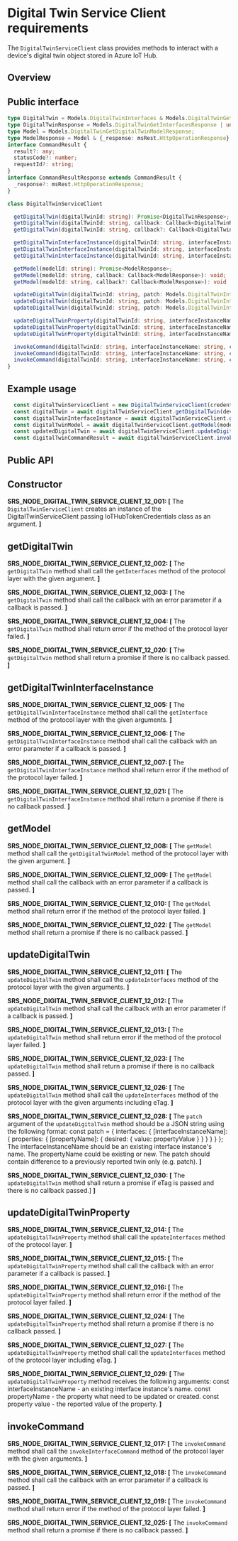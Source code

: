 # Digital Twin Service Client requirements

The `DigitalTwinServiceClient` class provides methods to interact with a device's digital twin object stored in Azure IoT Hub.

## Overview

## Public interface

```typescript
type DigitalTwin = Models.DigitalTwinInterfaces & Models.DigitalTwinGetInterfacesHeaders | undefined;
type DigitalTwinResponse = Models.DigitalTwinGetInterfacesResponse | undefined;
type Model = Models.DigitalTwinGetDigitalTwinModelResponse;
type ModelResponse = Model & {_response: msRest.HttpOperationResponse};
interface CommandResult {
  result?: any;
  statusCode?: number;
  requestId?: string;
}
interface CommandResultResponse extends CommandResult {
  _response?: msRest.HttpOperationResponse;
}

class DigitalTwinServiceClient

  getDigitalTwin(digitalTwinId: string): Promise<DigitalTwinResponse>;
  getDigitalTwin(digitalTwinId: string, callback: Callback<DigitalTwinResponse>): void;
  getDigitalTwin(digitalTwinId: string, callback?: Callback<DigitalTwinResponse>): void | Promise<DigitalTwinResponse> {

  getDigitalTwinInterfaceInstance(digitalTwinId: string, interfaceInstanceName: string): Promise<DigitalTwinResponse>;
  getDigitalTwinInterfaceInstance(digitalTwinId: string, interfaceInstanceName: string, callback: Callback<DigitalTwinResponse>): void;
  getDigitalTwinInterfaceInstance(digitalTwinId: string, interfaceInstanceName: string, callback?: Callback<DigitalTwinResponse>): void | Promise<DigitalTwinResponse> {

  getModel(modelId: string): Promise<ModelResponse>;
  getModel(modelId: string, callback: Callback<ModelResponse>): void;
  getModel(modelId: string, callback?: Callback<ModelResponse>): void | Promise<ModelResponse> {

  updateDigitalTwin(digitalTwinId: string, patch: Models.DigitalTwinInterfacesPatch): Promise<DigitalTwinResponse>;
  updateDigitalTwin(digitalTwinId: string, patch: Models.DigitalTwinInterfacesPatch, callback: Callback<DigitalTwinResponse>): void;
  updateDigitalTwin(digitalTwinId: string, patch: Models.DigitalTwinInterfacesPatch, callback?: Callback<DigitalTwinResponse>): void | Promise<DigitalTwinResponse> {

  updateDigitalTwinProperty(digitalTwinId: string, interfaceInstanceName: string, propertyName: string, propertyValue: string): Promise<DigitalTwinResponse>;
  updateDigitalTwinProperty(digitalTwinId: string, interfaceInstanceName: string, propertyName: string, propertyValue: string, callback: Callback<DigitalTwinResponse>): void;
  updateDigitalTwinProperty(digitalTwinId: string, interfaceInstanceName: string, propertyName: string, propertyValue: string, callback?: Callback<DigitalTwinResponse>): void | Promise<DigitalTwinResponse> {

  invokeCommand(digitalTwinId: string, interfaceInstanceName: string, commandName: string, argument: string): Promise<CommandResultResponse>;
  invokeCommand(digitalTwinId: string, interfaceInstanceName: string, commandName: string, argument: string, callback: Callback<CommandResultResponse>): void;
  invokeCommand(digitalTwinId: string, interfaceInstanceName: string, commandName: string, argument: string, callback?: Callback<CommandResultResponse>): void | Promise<CommandResultResponse> {
}
```

## Example usage

```javascript
  const digitalTwinServiceClient = new DigitalTwinServiceClient(credentials);
  const digitalTwin = await digitalTwinServiceClient.getDigitalTwin(deviceDescription.deviceId);
  const digitalTwinInterfaceInstance = await digitalTwinServiceClient.getDigitalTwinInterfaceInstance(deviceDescription.deviceId, interfaceInstanceName);
  const digitalTwinModel = await digitalTwinServiceClient.getModel(modelId);
  const updatedDigitalTwin = await digitalTwinServiceClient.updateDigitalTwin(deviceDescription.deviceId, patch, digitalTwin.eTag);
  const digitalTwinCommandResult = await digitalTwinServiceClient.invokeCommand(digitalTwin.Id, digitalTwinInterfaceInstanceName, digitalTwinCommandName, digitalTwinArgument);
```

## Public API

## Constructor

**SRS_NODE_DIGITAL_TWIN_SERVICE_CLIENT_12_001: [** The `DigitalTwinServiceClient` creates an instance of the DigitalTwinServiceClient passing IoTHubTokenCredentials class as an argument. **]**

## getDigitalTwin

**SRS_NODE_DIGITAL_TWIN_SERVICE_CLIENT_12_002: [** The `getDigitalTwin` method shall call the `getInterfaces` method of the protocol layer with the given argument. **]**

**SRS_NODE_DIGITAL_TWIN_SERVICE_CLIENT_12_003: [** The `getDigitalTwin` method shall call the callback with an error parameter if a callback is passed. **]**

**SRS_NODE_DIGITAL_TWIN_SERVICE_CLIENT_12_004: [** The `getDigitalTwin` method shall return error if the method of the protocol layer failed. **]**

**SRS_NODE_DIGITAL_TWIN_SERVICE_CLIENT_12_020: [** The `getDigitalTwin` method shall return a promise if there is no callback passed. **]**

## getDigitalTwinInterfaceInstance

**SRS_NODE_DIGITAL_TWIN_SERVICE_CLIENT_12_005: [** The `getDigitalTwinInterfaceInstance` method shall call the `getInterface` method of the protocol layer with the given arguments. **]**

**SRS_NODE_DIGITAL_TWIN_SERVICE_CLIENT_12_006: [** The `getDigitalTwinInterfaceInstance` method shall call the callback with an error parameter if a callback is passed. **]**

**SRS_NODE_DIGITAL_TWIN_SERVICE_CLIENT_12_007: [** The `getDigitalTwinInterfaceInstance` method shall return error if the method of the protocol layer failed. **]**

**SRS_NODE_DIGITAL_TWIN_SERVICE_CLIENT_12_021: [** The `getDigitalTwinInterfaceInstance` method shall return a promise if there is no callback passed. **]**

## getModel

**SRS_NODE_DIGITAL_TWIN_SERVICE_CLIENT_12_008: [** The `getModel` method shall call the `getDigitalTwinModel` method of the protocol layer with the given argument. **]**

**SRS_NODE_DIGITAL_TWIN_SERVICE_CLIENT_12_009: [** The `getModel` method shall call the callback with an error parameter if a callback is passed. **]**

**SRS_NODE_DIGITAL_TWIN_SERVICE_CLIENT_12_010: [** The `getModel` method shall return error if the method of the protocol layer failed. **]**

**SRS_NODE_DIGITAL_TWIN_SERVICE_CLIENT_12_022: [** The `getModel` method shall return a promise if there is no callback passed. **]**

## updateDigitalTwin

**SRS_NODE_DIGITAL_TWIN_SERVICE_CLIENT_12_011: [** The `updateDigitalTwin` method shall call the `updateInterfaces` method of the protocol layer with the given arguments. **]**

**SRS_NODE_DIGITAL_TWIN_SERVICE_CLIENT_12_012: [** The `updateDigitalTwin` method shall call the callback with an error parameter if a callback is passed. **]**

**SRS_NODE_DIGITAL_TWIN_SERVICE_CLIENT_12_013: [** The `updateDigitalTwin` method shall return error if the method of the protocol layer failed. **]**

**SRS_NODE_DIGITAL_TWIN_SERVICE_CLIENT_12_023: [** The `updateDigitalTwin` method shall return a promise if there is no callback passed. **]**

**SRS_NODE_DIGITAL_TWIN_SERVICE_CLIENT_12_026: [** The `updateDigitalTwin` method shall call the `updateInterfaces` method of the protocol layer with the given arguments including eTag. **]**

**SRS_NODE_DIGITAL_TWIN_SERVICE_CLIENT_12_028: [** The `patch` argument of the `updateDigitalTwin` method should be a JSON string using the following format:
 const patch = {
    interfaces: {
      [interfaceInstanceName]: {
        properties: {
          [propertyName]: {
            desired: {
              value: propertyValue
            }
          }
        }
      }
    }
  };
  The interfaceInstanceName should be an existing interface instance's name.
  The propertyName could be existing or new.
  The patch should contain difference to a previously reported twin only (e.g. patch).
 **]**

**SRS_NODE_DIGITAL_TWIN_SERVICE_CLIENT_12_030: [** The `updateDigitalTwin` method shall return a promise if eTag is passed and there is no callback passed.] **]**

## updateDigitalTwinProperty

**SRS_NODE_DIGITAL_TWIN_SERVICE_CLIENT_12_014: [** The `updateDigitalTwinProperty` method shall call the `updateInterfaces` method of the protocol layer. **]**

**SRS_NODE_DIGITAL_TWIN_SERVICE_CLIENT_12_015: [** The `updateDigitalTwinProperty` method shall call the callback with an error parameter if a callback is passed. **]**

**SRS_NODE_DIGITAL_TWIN_SERVICE_CLIENT_12_016: [** The `updateDigitalTwinProperty` method shall return error if the method of the protocol layer failed. **]**

**SRS_NODE_DIGITAL_TWIN_SERVICE_CLIENT_12_024: [** The `updateDigitalTwinProperty` method shall return a promise if there is no callback passed. **]**

**SRS_NODE_DIGITAL_TWIN_SERVICE_CLIENT_12_027: [** The `updateDigitalTwinProperty` method shall call the `updateInterfaces` method of the protocol layer including eTag. **]**

**SRS_NODE_DIGITAL_TWIN_SERVICE_CLIENT_12_029: [** The `updateDigitalTwinProperty` method receives the following arguments:
  const interfaceInstanceName - an existing interface instance's name.
  const propertyName - the property what need to be updated or created.
  const property value - the reported value of the property.
 **]**

## invokeCommand

**SRS_NODE_DIGITAL_TWIN_SERVICE_CLIENT_12_017: [** The `invokeCommand` method shall call the `invokeInterfaceCommand` method of the protocol layer with the given arguments. **]**

**SRS_NODE_DIGITAL_TWIN_SERVICE_CLIENT_12_018: [** The `invokeCommand` method shall call the callback with an error parameter if a callback is passed. **]**

**SRS_NODE_DIGITAL_TWIN_SERVICE_CLIENT_12_019: [** The `invokeCommand` method shall return error if the method of the protocol layer failed. **]**

**SRS_NODE_DIGITAL_TWIN_SERVICE_CLIENT_12_025: [** The `invokeCommand` method shall return a promise if there is no callback passed. **]**
